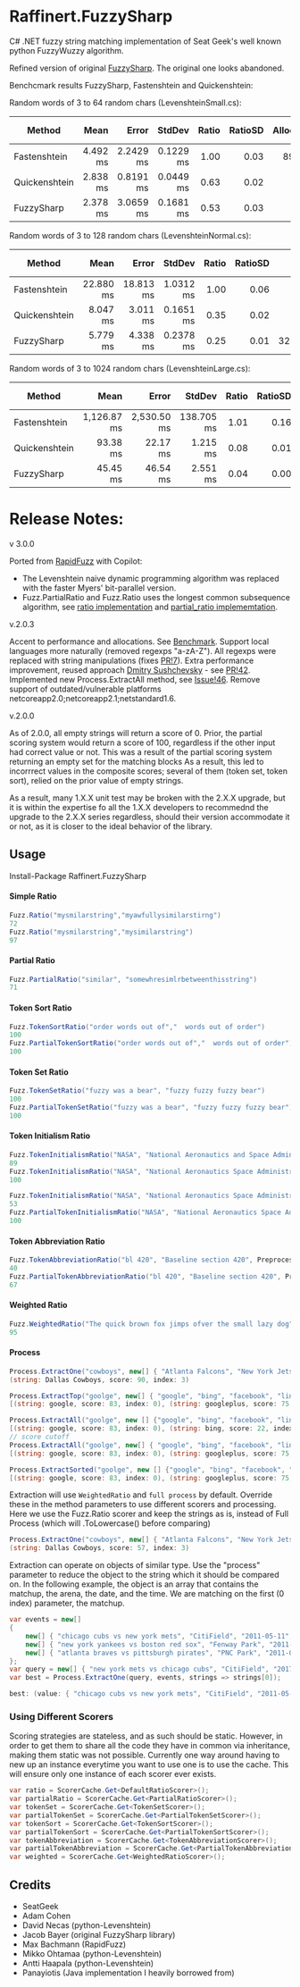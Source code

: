 # Raffinert.FuzzySharp

C# .NET fuzzy string matching implementation of Seat Geek's well known python FuzzyWuzzy algorithm. 

Refined version of original [FuzzySharp](https://github.com/JakeBayer/FuzzySharp). The original one looks abandoned.

Benchcmark results FuzzySharp, Fastenshtein and Quickenshtein:

Random words of 3 to 64 random chars (LevenshteinSmall.cs):

| Method        | Mean     | Error     | StdDev    | Ratio | RatioSD | Allocated | Alloc Ratio |
|-------------- |---------:|----------:|----------:|------:|--------:|----------:|------------:|
| Fastenshtein  | 4.492 ms | 2.2429 ms | 0.1229 ms |  1.00 |    0.03 |    8939 B |       1.000 |
| Quickenshtein | 2.838 ms | 0.8191 ms | 0.0449 ms |  0.63 |    0.02 |       4 B |       0.000 |
| FuzzySharp    | 2.378 ms | 3.0659 ms | 0.1681 ms |  0.53 |    0.03 |       2 B |       0.000 |

Random words of 3 to 128 random chars (LevenshteinNormal.cs):

| Method        | Mean      | Error     | StdDev    | Ratio | RatioSD | Gen0     | Allocated | Alloc Ratio |
|-------------- |----------:|----------:|----------:|------:|--------:|---------:|----------:|------------:|
| Fastenshtein  | 22.880 ms | 18.813 ms | 1.0312 ms |  1.00 |    0.06 |        - |   16076 B |       1.000 |
| Quickenshtein |  8.047 ms |  3.011 ms | 0.1651 ms |  0.35 |    0.02 |        - |      17 B |       0.001 |
| FuzzySharp    |  5.779 ms |  4.338 ms | 0.2378 ms |  0.25 |    0.01 | 320.3125 | 2013603 B |     125.255 |

Random words of 3 to 1024 random chars (LevenshteinLarge.cs):

| Method        | Mean        | Error       | StdDev     | Ratio | RatioSD | Gen0      | Allocated | Alloc Ratio |
|-------------- |------------:|------------:|-----------:|------:|--------:|----------:|----------:|------------:|
| Fastenshtein  | 1,126.87 ms | 2,530.50 ms | 138.705 ms |  1.01 |    0.16 |         - |   93256 B |       1.000 |
| Quickenshtein |    93.38 ms |    22.17 ms |   1.215 ms |  0.08 |    0.01 |         - |     123 B |       0.001 |
| FuzzySharp    |    45.45 ms |    46.54 ms |   2.551 ms |  0.04 |    0.00 | 1416.6667 | 9341905 B |     100.175 |

# Release Notes:
v 3.0.0

Ported from [RapidFuzz](https://github.com/rapidfuzz/RapidFuzz) with Copilot:

- The Levenshtein naive dynamic programming algorithm was replaced with the faster Myers' bit-parallel version.
- Fuzz.PartialRatio and Fuzz.Ratio uses the longest common subsequence algorithm, see [ratio implementation](https://github.com/rapidfuzz/RapidFuzz/blob/main/api_differences.md#ratio-implementation) and [partial_ratio implememtation](https://github.com/rapidfuzz/RapidFuzz/blob/main/api_differences.md#partial_ratio-implementation).

v.2.0.3

Accent to performance and allocations. See [Benchmark](https://github.com/Raffinert/FuzzySharp/blob/dc2b858dc4cc56d8cdf26411904e255a019b0549/FuzzySharp.Benchmarks/BenchmarkDotNet.Artifacts/results/Raffinert.FuzzySharp.Benchmarks.BenchmarkAll-report-github.md).
Support local languages more naturally (removed regexps "a-zA-Z"). All regexps were replaced with string manipulations (fixes [PR!7](https://github.com/JakeBayer/FuzzySharp/pull/7)).
Extra performance improvement, reused approach [Dmitry Sushchevsky](https://github.com/blowin) - see [PR!42](https://github.com/JakeBayer/FuzzySharp/pull/42).
Implemented new Process.ExtractAll method, see [Issue!46](https://github.com/JakeBayer/FuzzySharp/issues/46).
Remove support of outdated/vulnerable platforms netcoreapp2.0;netcoreapp2.1;netstandard1.6.

v.2.0.0

As of 2.0.0, all empty strings will return a score of 0. Prior, the partial scoring system would return a score of 100, regardless if the other input had correct value or not. This was a result of the partial scoring system returning an empty set for the matching blocks As a result, this led to incorrrect values in the composite scores; several of them (token set, token sort), relied on the prior value of empty strings.

As a result, many 1.X.X unit test may be broken with the 2.X.X upgrade, but it is within the expertise fo all the 1.X.X developers to recommednd the upgrade to the 2.X.X series regardless, should their version accommodate it or not, as it is closer to the ideal behavior of the library.


## Usage

Install-Package Raffinert.FuzzySharp

#### Simple Ratio
```csharp
Fuzz.Ratio("mysmilarstring","myawfullysimilarstirng")
72
Fuzz.Ratio("mysmilarstring","mysimilarstring")
97
```

#### Partial Ratio
```csharp
Fuzz.PartialRatio("similar", "somewhresimlrbetweenthisstring")
71
```

#### Token Sort Ratio
```csharp
Fuzz.TokenSortRatio("order words out of","  words out of order")
100
Fuzz.PartialTokenSortRatio("order words out of","  words out of order")
100
```

#### Token Set Ratio
```csharp
Fuzz.TokenSetRatio("fuzzy was a bear", "fuzzy fuzzy fuzzy bear")
100
Fuzz.PartialTokenSetRatio("fuzzy was a bear", "fuzzy fuzzy fuzzy bear")
100
```

#### Token Initialism Ratio
```csharp
Fuzz.TokenInitialismRatio("NASA", "National Aeronautics and Space Administration");
89
Fuzz.TokenInitialismRatio("NASA", "National Aeronautics Space Administration");
100

Fuzz.TokenInitialismRatio("NASA", "National Aeronautics Space Administration, Kennedy Space Center, Cape Canaveral, Florida 32899");
53
Fuzz.PartialTokenInitialismRatio("NASA", "National Aeronautics Space Administration, Kennedy Space Center, Cape Canaveral, Florida 32899");
100
```

#### Token Abbreviation Ratio
```csharp
Fuzz.TokenAbbreviationRatio("bl 420", "Baseline section 420", PreprocessMode.Full);
40
Fuzz.PartialTokenAbbreviationRatio("bl 420", "Baseline section 420", PreprocessMode.Full);
67      
```


#### Weighted Ratio
```csharp
Fuzz.WeightedRatio("The quick brown fox jimps ofver the small lazy dog", "the quick brown fox jumps over the small lazy dog")
95
```

#### Process
```csharp
Process.ExtractOne("cowboys", new[] { "Atlanta Falcons", "New York Jets", "New York Giants", "Dallas Cowboys"})
(string: Dallas Cowboys, score: 90, index: 3)
```
```csharp
Process.ExtractTop("goolge", new[] { "google", "bing", "facebook", "linkedin", "twitter", "googleplus", "bingnews", "plexoogl" }, limit: 3);
[(string: google, score: 83, index: 0), (string: googleplus, score: 75, index: 5), (string: plexoogl, score: 43, index: 7)]
```
```csharp
Process.ExtractAll("goolge", new [] {"google", "bing", "facebook", "linkedin", "twitter", "googleplus", "bingnews", "plexoogl" })
[(string: google, score: 83, index: 0), (string: bing, score: 22, index: 1), (string: facebook, score: 29, index: 2), (string: linkedin, score: 29, index: 3), (string: twitter, score: 15, index: 4), (string: googleplus, score: 75, index: 5), (string: bingnews, score: 29, index: 6), (string: plexoogl, score: 43, index: 7)]
// score cutoff
Process.ExtractAll("goolge", new[] { "google", "bing", "facebook", "linkedin", "twitter", "googleplus", "bingnews", "plexoogl" }, cutoff: 40)
[(string: google, score: 83, index: 0), (string: googleplus, score: 75, index: 5), (string: plexoogl, score: 43, index: 7)]
```
```csharp
Process.ExtractSorted("goolge", new [] {"google", "bing", "facebook", "linkedin", "twitter", "googleplus", "bingnews", "plexoogl" })
[(string: google, score: 83, index: 0), (string: googleplus, score: 75, index: 5), (string: plexoogl, score: 43, index: 7), (string: facebook, score: 29, index: 2), (string: linkedin, score: 29, index: 3), (string: bingnews, score: 29, index: 6), (string: bing, score: 22, index: 1), (string: twitter, score: 15, index: 4)]
```

Extraction will use `WeightedRatio` and `full process` by default. Override these in the method parameters to use different scorers and processing.
Here we use the Fuzz.Ratio scorer and keep the strings as is, instead of Full Process (which will .ToLowercase() before comparing)
```csharp
Process.ExtractOne("cowboys", new[] { "Atlanta Falcons", "New York Jets", "New York Giants", "Dallas Cowboys" }, s => s, ScorerCache.Get<DefaultRatioScorer>());
(string: Dallas Cowboys, score: 57, index: 3)
```

Extraction can operate on objects of similar type. Use the "process" parameter to reduce the object to the string which it should be compared on. In the following example, the object is an array that contains the matchup, the arena, the date, and the time. We are matching on the first (0 index) parameter, the matchup.
```csharp
var events = new[]
{
    new[] { "chicago cubs vs new york mets", "CitiField", "2011-05-11", "8pm" },
    new[] { "new york yankees vs boston red sox", "Fenway Park", "2011-05-11", "8pm" },
    new[] { "atlanta braves vs pittsburgh pirates", "PNC Park", "2011-05-11", "8pm" },
};
var query = new[] { "new york mets vs chicago cubs", "CitiField", "2017-03-19", "8pm" };
var best = Process.ExtractOne(query, events, strings => strings[0]);

best: (value: { "chicago cubs vs new york mets", "CitiField", "2011-05-11", "8pm" }, score: 95, index: 0)
```

### Using Different Scorers
Scoring strategies are stateless, and as such should be static. However, in order to get them to share all the code they have in common via inheritance, making them static was not possible.
Currently one way around having to new up an instance everytime you want to use one is to use the cache. This will ensure only one instance of each scorer ever exists.
```csharp
var ratio = ScorerCache.Get<DefaultRatioScorer>();
var partialRatio = ScorerCache.Get<PartialRatioScorer>();
var tokenSet = ScorerCache.Get<TokenSetScorer>();
var partialTokenSet = ScorerCache.Get<PartialTokenSetScorer>();
var tokenSort = ScorerCache.Get<TokenSortScorer>();
var partialTokenSort = ScorerCache.Get<PartialTokenSortScorer>();
var tokenAbbreviation = ScorerCache.Get<TokenAbbreviationScorer>();
var partialTokenAbbreviation = ScorerCache.Get<PartialTokenAbbreviationScorer>();
var weighted = ScorerCache.Get<WeightedRatioScorer>();
```

## Credits

- SeatGeek
- Adam Cohen
- David Necas (python-Levenshtein)
- Jacob Bayer (original FuzzySharp library)
- Max Bachmann (RapidFuzz)
- Mikko Ohtamaa (python-Levenshtein)
- Antti Haapala (python-Levenshtein)
- Panayiotis (Java implementation I heavily borrowed from)
